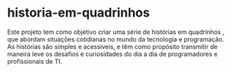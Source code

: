 # historia-em-quadrinhos
Este projeto tem como objetivo criar uma série de histórias em quadrinhos , que abordam situações cotidianas no mundo da tecnologia e programação. As histórias são simples e acessíveis, e têm como propósito transmitir de maneira leve os desafios e curiosidades do dia a dia de programadores e profissionais de TI.
